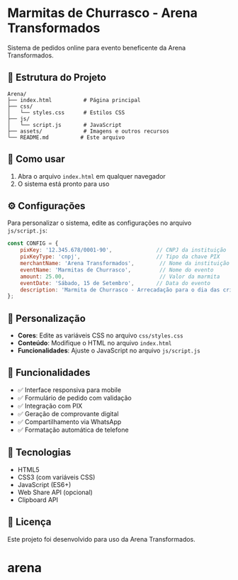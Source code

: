 # Marmitas de Churrasco - Arena Transformados

Sistema de pedidos online para evento beneficente da Arena Transformados.

## 📁 Estrutura do Projeto

```
Arena/
├── index.html          # Página principal
├── css/
│   └── styles.css      # Estilos CSS
├── js/
│   └── script.js       # JavaScript
├── assets/             # Imagens e outros recursos
└── README.md          # Este arquivo
```

## 🚀 Como usar

1. Abra o arquivo `index.html` em qualquer navegador
2. O sistema está pronto para uso

## ⚙️ Configurações

Para personalizar o sistema, edite as configurações no arquivo `js/script.js`:

```javascript
const CONFIG = {
    pixKey: '12.345.678/0001-90',              // CNPJ da instituição
    pixKeyType: 'cnpj',                        // Tipo da chave PIX
    merchantName: 'Arena Transformados',        // Nome da instituição
    eventName: 'Marmitas de Churrasco',         // Nome do evento
    amount: 25.00,                              // Valor da marmita
    eventDate: 'Sábado, 15 de Setembro',       // Data do evento
    description: 'Marmita de Churrasco - Arrecadação para o dia das crianças'
};
```

## 🎨 Personalização

- **Cores**: Edite as variáveis CSS no arquivo `css/styles.css`
- **Conteúdo**: Modifique o HTML no arquivo `index.html`
- **Funcionalidades**: Ajuste o JavaScript no arquivo `js/script.js`

## 📱 Funcionalidades

- ✅ Interface responsiva para mobile
- ✅ Formulário de pedido com validação
- ✅ Integração com PIX
- ✅ Geração de comprovante digital
- ✅ Compartilhamento via WhatsApp
- ✅ Formatação automática de telefone

## 🔧 Tecnologias

- HTML5
- CSS3 (com variáveis CSS)
- JavaScript (ES6+)
- Web Share API (opcional)
- Clipboard API

## 📄 Licença

Este projeto foi desenvolvido para uso da Arena Transformados.
# arena
